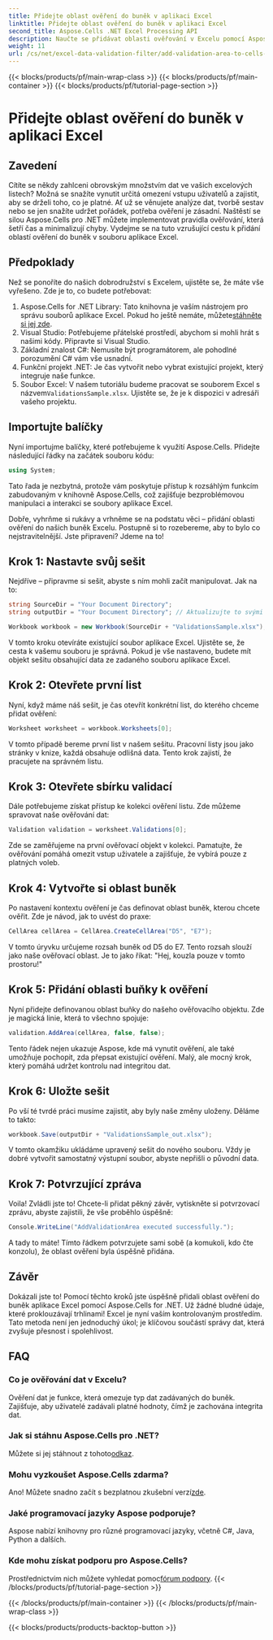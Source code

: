 ```yaml
---
title: Přidejte oblast ověření do buněk v aplikaci Excel
linktitle: Přidejte oblast ověření do buněk v aplikaci Excel
second_title: Aspose.Cells .NET Excel Processing API
description: Naučte se přidávat oblasti ověřování v Excelu pomocí Aspose.Cells for .NET pomocí našeho podrobného průvodce. Vylepšete integritu svých dat.
weight: 11
url: /cs/net/excel-data-validation-filter/add-validation-area-to-cells-in-excel/
---
```


{{< blocks/products/pf/main-wrap-class >}}
{{< blocks/products/pf/main-container >}}
{{< blocks/products/pf/tutorial-page-section >}}

# Přidejte oblast ověření do buněk v aplikaci Excel

## Zavedení

Cítíte se někdy zahlceni obrovským množstvím dat ve vašich excelových listech? Možná se snažíte vynutit určitá omezení vstupu uživatelů a zajistit, aby se drželi toho, co je platné. Ať už se věnujete analýze dat, tvorbě sestav nebo se jen snažíte udržet pořádek, potřeba ověření je zásadní. Naštěstí se silou Aspose.Cells pro .NET můžete implementovat pravidla ověřování, která šetří čas a minimalizují chyby. Vydejme se na tuto vzrušující cestu k přidání oblastí ověření do buněk v souboru aplikace Excel.

## Předpoklady

Než se ponoříte do našich dobrodružství s Excelem, ujistěte se, že máte vše vyřešeno. Zde je to, co budete potřebovat:

1.  Aspose.Cells for .NET Library: Tato knihovna je vaším nástrojem pro správu souborů aplikace Excel. Pokud ho ještě nemáte, můžete[stáhněte si jej zde](https://releases.aspose.com/cells/net/).
2. Visual Studio: Potřebujeme přátelské prostředí, abychom si mohli hrát s našimi kódy. Připravte si Visual Studio.
3. Základní znalost C#: Nemusíte být programátorem, ale pohodlné porozumění C# vám vše usnadní.
4. Funkční projekt .NET: Je čas vytvořit nebo vybrat existující projekt, který integruje naše funkce.
5.  Soubor Excel: V našem tutoriálu budeme pracovat se souborem Excel s názvem`ValidationsSample.xlsx`. Ujistěte se, že je k dispozici v adresáři vašeho projektu.

## Importujte balíčky

Nyní importujme balíčky, které potřebujeme k využití Aspose.Cells. Přidejte následující řádky na začátek souboru kódu:

```csharp
using System;
```

Tato řada je nezbytná, protože vám poskytuje přístup k rozsáhlým funkcím zabudovaným v knihovně Aspose.Cells, což zajišťuje bezproblémovou manipulaci a interakci se soubory aplikace Excel.

Dobře, vyhrňme si rukávy a vrhněme se na podstatu věci – přidání oblasti ověření do našich buněk Excelu. Postupně si to rozebereme, aby to bylo co nejstravitelnější. Jste připraveni? Jdeme na to!

## Krok 1: Nastavte svůj sešit

Nejdříve – připravme si sešit, abyste s ním mohli začít manipulovat. Jak na to:

```csharp
string SourceDir = "Your Document Directory";
string outputDir = "Your Document Directory"; // Aktualizujte to svými skutečnými cestami.

Workbook workbook = new Workbook(SourceDir + "ValidationsSample.xlsx");
```

V tomto kroku otevíráte existující soubor aplikace Excel. Ujistěte se, že cesta k vašemu souboru je správná. Pokud je vše nastaveno, budete mít objekt sešitu obsahující data ze zadaného souboru aplikace Excel.

## Krok 2: Otevřete první list

Nyní, když máme náš sešit, je čas otevřít konkrétní list, do kterého chceme přidat ověření:

```csharp
Worksheet worksheet = workbook.Worksheets[0];
```

V tomto případě bereme první list v našem sešitu. Pracovní listy jsou jako stránky v knize, každá obsahuje odlišná data. Tento krok zajistí, že pracujete na správném listu.

## Krok 3: Otevřete sbírku validací

Dále potřebujeme získat přístup ke kolekci ověření listu. Zde můžeme spravovat naše ověřování dat:

```csharp
Validation validation = worksheet.Validations[0];
```

Zde se zaměřujeme na první ověřovací objekt v kolekci. Pamatujte, že ověřování pomáhá omezit vstup uživatele a zajišťuje, že vybírá pouze z platných voleb.

## Krok 4: Vytvořte si oblast buněk

Po nastavení kontextu ověření je čas definovat oblast buněk, kterou chcete ověřit. Zde je návod, jak to uvést do praxe:

```csharp
CellArea cellArea = CellArea.CreateCellArea("D5", "E7");
```

V tomto úryvku určujeme rozsah buněk od D5 do E7. Tento rozsah slouží jako naše ověřovací oblast. Je to jako říkat: "Hej, kouzla pouze v tomto prostoru!"

## Krok 5: Přidání oblasti buňky k ověření

Nyní přidejte definovanou oblast buňky do našeho ověřovacího objektu. Zde je magická linie, která to všechno spojuje:

```csharp
validation.AddArea(cellArea, false, false);
```

Tento řádek nejen ukazuje Aspose, kde má vynutit ověření, ale také umožňuje pochopit, zda přepsat existující ověření. Malý, ale mocný krok, který pomáhá udržet kontrolu nad integritou dat.

## Krok 6: Uložte sešit

Po vší té tvrdé práci musíme zajistit, aby byly naše změny uloženy. Děláme to takto:

```csharp
workbook.Save(outputDir + "ValidationsSample_out.xlsx");
```

V tomto okamžiku ukládáme upravený sešit do nového souboru. Vždy je dobré vytvořit samostatný výstupní soubor, abyste nepřišli o původní data.

## Krok 7: Potvrzující zpráva

Voila! Zvládli jste to! Chcete-li přidat pěkný závěr, vytiskněte si potvrzovací zprávu, abyste zajistili, že vše proběhlo úspěšně:

```csharp
Console.WriteLine("AddValidationArea executed successfully.");
```

A tady to máte! Tímto řádkem potvrzujete sami sobě (a komukoli, kdo čte konzolu), že oblast ověření byla úspěšně přidána.

## Závěr

Dokázali jste to! Pomocí těchto kroků jste úspěšně přidali oblast ověření do buněk aplikace Excel pomocí Aspose.Cells for .NET. Už žádné bludné údaje, které proklouzávají trhlinami! Excel je nyní vaším kontrolovaným prostředím. Tato metoda není jen jednoduchý úkol; je klíčovou součástí správy dat, která zvyšuje přesnost i spolehlivost.

## FAQ

### Co je ověřování dat v Excelu?
Ověření dat je funkce, která omezuje typ dat zadávaných do buněk. Zajišťuje, aby uživatelé zadávali platné hodnoty, čímž je zachována integrita dat.

### Jak si stáhnu Aspose.Cells pro .NET?
 Můžete si jej stáhnout z tohoto[odkaz](https://releases.aspose.com/cells/net/).

### Mohu vyzkoušet Aspose.Cells zdarma?
 Ano! Můžete snadno začít s bezplatnou zkušební verzí[zde](https://releases.aspose.com/).

### Jaké programovací jazyky Aspose podporuje?
Aspose nabízí knihovny pro různé programovací jazyky, včetně C#, Java, Python a dalších.

### Kde mohu získat podporu pro Aspose.Cells?
 Prostřednictvím nich můžete vyhledat pomoc[fórum podpory](https://forum.aspose.com/c/cells/9).
{{< /blocks/products/pf/tutorial-page-section >}}

{{< /blocks/products/pf/main-container >}}
{{< /blocks/products/pf/main-wrap-class >}}

{{< blocks/products/products-backtop-button >}}
